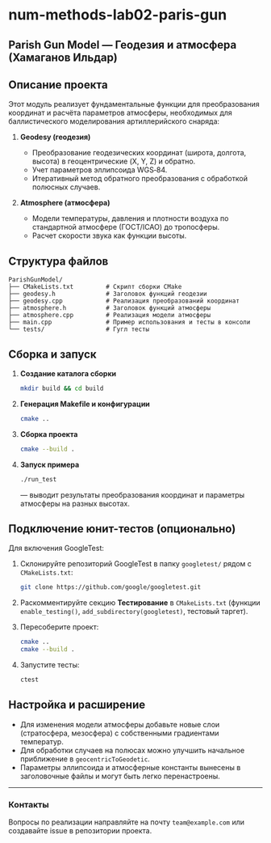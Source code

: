 # num-methods-lab02-paris-gun
## Parish Gun Model — Геодезия и атмосфера (Хамаганов Ильдар)

## Описание проекта

Этот модуль реализует фундаментальные функции для преобразования координат и расчёта параметров атмосферы, необходимых для баллистического моделирования артиллерийского снаряда:

1. **Geodesy (геодезия)**

   * Преобразование геодезических координат (широта, долгота, высота) в геоцентрические (X, Y, Z) и обратно.
   * Учет параметров эллипсоида WGS‑84.
   * Итеративный метод обратного преобразования с обработкой полюсных случаев.

2. **Atmosphere (атмосфера)**

   * Модели температуры, давления и плотности воздуха по стандартной атмосфере (ГОСТ/ICAO) до тропосферы.
   * Расчет скорости звука как функции высоты.

## Структура файлов

```text
ParishGunModel/
├── CMakeLists.txt         # Скрипт сборки CMake
├── geodesy.h              # Заголовок функций геодезии
├── geodesy.cpp            # Реализация преобразований координат
├── atmosphere.h           # Заголовок функций атмосферы
├── atmosphere.cpp         # Реализация модели атмосферы
├── main.cpp               # Пример использования и тесты в консоли
└── tests/                 # Гугл тесты
```

## Сборка и запуск

1. **Создание каталога сборки**

   ```bash
   mkdir build && cd build
   ```
2. **Генерация Makefile и конфигурации**

   ```bash
   cmake ..
   ```
3. **Сборка проекта**

   ```bash
   cmake --build .
   ```
4. **Запуск примера**

   ```bash
   ./run_test
   ```
   — выводит результаты преобразования координат и параметры атмосферы на разных высотах.
   
## Подключение юнит-тестов (опционально)

Для включения GoogleTest:

1. Склонируйте репозиторий GoogleTest в папку `googletest/` рядом с `CMakeLists.txt`:

   ```bash
   git clone https://github.com/google/googletest.git
   ```
2. Раскомментируйте секцию **Тестирование** в `CMakeLists.txt` (функции `enable_testing()`, `add_subdirectory(googletest)`, тестовый таргет).
3. Пересоберите проект:

   ```bash
   cmake ..
   cmake --build .
   ```
4. Запустите тесты:

   ```bash
   ctest
   ```

## Настройка и расширение

* Для изменения модели атмосферы добавьте новые слои (стратосфера, мезосфера) с собственными градиентами температур.
* Для обработки случаев на полюсах можно улучшить начальное приближение в `geocentricToGeodetic`.
* Параметры эллипсоида и атмосферные константы вынесены в заголовочные файлы и могут быть легко перенастроены.

---

### Контакты

Вопросы по реализации направляйте на почту `team@example.com` или создавайте issue в репозитории проекта.
